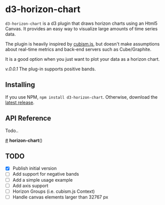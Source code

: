 # d3-horizon-chart

`d3-horizon-chart` is a d3 plugin that draws horizon charts using an Html5 Canvas.
It provides an easy way to visualize large amounts of time series data.


The plugin is heavily inspired by [cubism.js](https://square.github.io/cubism/), but doesn't make assumptions about real-time metrics and back-end servers such as Cube/Graphite.

It is a good option when you just want to plot your data as a horizon chart.

*v.0.0.1*
The plug-in supports positive bands.

## Installing

If you use NPM, `npm install d3-horizon-chart`. Otherwise, download the [latest release](https://github.com/kmandov/d3-horizon-chart/releases/latest).

## API Reference

Todo..

<a href="#horizon-chart" name="horizon-chart">#</a> <b>horizon-chart</b>()


## TODO

- [x] Publish initial version
- [ ] Add support for negative bands
- [ ] Add a simple usage example
- [ ] Add axis support
- [ ] Horizon Groups (i.e. cubism.js Context)
- [ ] Handle canvas elements larger than 32767 px
